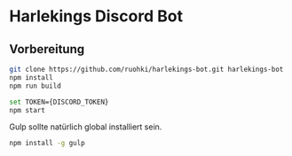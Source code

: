 # Harlekings Discord Bot

Vorbereitung
---

```bash
git clone https://github.com/ruohki/harlekings-bot.git harlekings-bot
npm install
npm run build

set TOKEN={DISCORD_TOKEN}
npm start
```

Gulp sollte natürlich global installiert sein.
```bash
npm install -g gulp
```